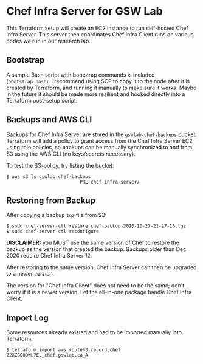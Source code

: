 # Chef Infra Server for GSW Lab

This Terraform setup will create an EC2 instance to run self-hosted Chef Infra Server. This server then coordinates Chef Infra Client runs on various nodes we run in our research lab.

## Bootstrap

A sample Bash script with bootstrap commands is included (`bootstrap.bash`). I recommend using SCP to copy it to the node after it is created by Terraform, and running it manually to make sure it works. Maybe in the future it should be made more resilient and hooked directly into a Terraform post-setup script.

## Backups and AWS CLI

Backups for Chef Infra Server are stored in the `gswlab-chef-backups` bucket. Terraform will add a policy to grant access from the Chef Infra Server EC2 using role policies, so backups can be manually synchronized to and from S3 using the AWS CLI (no keys/secrets necessary).

To test the S3-policy, try listing the bucket:

```
$ aws s3 ls gswlab-chef-backups
                           PRE chef-infra-server/
```

## Restoring from Backup

After copying a backup `tgz` file from S3:

```
$ sudo chef-server-ctl restore chef-backup-2020-10-27-21-27-16.tgz
$ sudo chef-server-ctl reconfigure
```

**DISCLAIMER:** you MUST use the same version of Chef to restore the backup as the version that created the backup. Backups older than Dec 2020 require Chef Infra Server 12.

After restoring to the same version, Chef Infra Server can then be upgraded to a newer version.

The version for "Chef Infra Client" does not need to be the same; don't worry if it is a newer version. Let the all-in-one package handle Chef Infra Client.

## Import Log

Some resources already existed and had to be imported manually into Terraform.

```terminal
$ terraform import aws_route53_record.chef Z2XZGO0OWL7EL_chef.gswlab.ca_A
```
